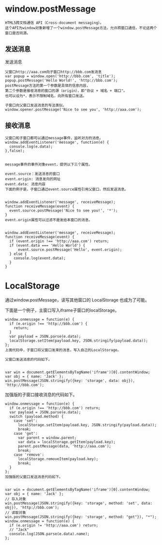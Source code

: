 

# window.postMessage

    HTML5跨文档通信 API（Cross-document messaging）。
    这个API为window对象新增了一个window.postMessage方法，允许跨窗口通信，不论这两个窗口是否同源。






## 发送消息

发送消息

    父窗口http://aaa.com向子窗口http://bbb.com发消息
    var popup = window.open('http://bbb.com', 'title');
    popup.postMessage('Hello World!', 'http://bbb.com');
    postMessage方法的第一个参数是具体的信息内容，
    第二个参数是接收消息的窗口的源（origin），即"协议 + 域名 + 端口"。
    也可以设为*，表示不限制域名，向所有窗口发送。
    
    子窗口向父窗口发送消息的写法类似。
    window.opener.postMessage('Nice to see you', 'http://aaa.com');


## 接收消息


    父窗口和子窗口都可以通过message事件，监听对方的消息。
    window.addEventListener('message', function(e) {
      console.log(e.data);
    },false);
    
    
    message事件的事件对象event，提供以下三个属性。
    
    event.source：发送消息的窗口
    event.origin: 消息发向的网址
    event.data: 消息内容
    下面的例子是，子窗口通过event.source属性引用父窗口，然后发送消息。
    
    
    window.addEventListener('message', receiveMessage);
    function receiveMessage(event) {
      event.source.postMessage('Nice to see you!', '*');
    }
    event.origin属性可以过滤不是发给本窗口的消息。
    
    
    window.addEventListener('message', receiveMessage);
    function receiveMessage(event) {
      if (event.origin !== 'http://aaa.com') return;
      if (event.data === 'Hello World') {
          event.source.postMessage('Hello', event.origin);
      } else {
        console.log(event.data);
      }
    }
    
    
    
# LocalStorage

通过window.postMessage，读写其他窗口的 LocalStorage 也成为了可能。

下面是一个例子，主窗口写入iframe子窗口的localStorage。

    
    window.onmessage = function(e) {
      if (e.origin !== 'http://bbb.com') {
        return;
      }
      var payload = JSON.parse(e.data);
      localStorage.setItem(payload.key, JSON.stringify(payload.data));
    };
    上面代码中，子窗口将父窗口发来的消息，写入自己的LocalStorage。
    
    父窗口发送消息的代码如下。
    
    
    var win = document.getElementsByTagName('iframe')[0].contentWindow;
    var obj = { name: 'Jack' };
    win.postMessage(JSON.stringify({key: 'storage', data: obj}), 'http://bbb.com');


加强版的子窗口接收消息的代码如下。
    
    
    window.onmessage = function(e) {
      if (e.origin !== 'http://bbb.com') return;
      var payload = JSON.parse(e.data);
      switch (payload.method) {
        case 'set':
          localStorage.setItem(payload.key, JSON.stringify(payload.data));
          break;
        case 'get':
          var parent = window.parent;
          var data = localStorage.getItem(payload.key);
          parent.postMessage(data, 'http://aaa.com');
          break;
        case 'remove':
          localStorage.removeItem(payload.key);
          break;
      }
    };
    加强版的父窗口发送消息代码如下。
    
    
    var win = document.getElementsByTagName('iframe')[0].contentWindow;
    var obj = { name: 'Jack' };
    // 存入对象
    win.postMessage(JSON.stringify({key: 'storage', method: 'set', data: obj}), 'http://bbb.com');
    // 读取对象
    win.postMessage(JSON.stringify({key: 'storage', method: "get"}), "*");
    window.onmessage = function(e) {
      if (e.origin != 'http://aaa.com') return;
      // "Jack"
      console.log(JSON.parse(e.data).name);
    };    